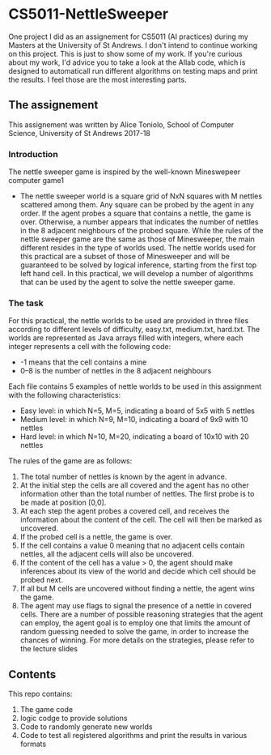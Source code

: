 # CS5011-NettleSweeper
One project I did as an assignement for CS5011 (AI practices) during my Masters at the University of St Andrews. I don't intend to continue working on this project. This is just to show some of my work. If you're curious about my work, I'd advice you to take a look at the AIlab code, which is designed to automaticall run different algorithms on testing maps and print the results. I feel those are the most interesting parts. 
 
 ## The assignement
 This assignement was written by Alice Toniolo, School of Computer Science, University of St Andrews 2017-18
 
### Introduction
The nettle sweeper game is inspired by the well-known Mineswepeer computer game1
* The nettle sweeper world is a square grid of NxN squares with M nettles scattered among them.
Any square can be probed by the agent in any order. If the agent probes a square that
contains a nettle, the game is over. Otherwise, a number appears that indicates the number
of nettles in the 8 adjacent neighbours of the probed square. While the rules of the nettle
sweeper game are the same as those of Minesweeper, the main different resides in the type of
worlds used. The nettle worlds used for this practical are a subset of those of Minesweeper
and will be guaranteed to be solved by logical inference, starting from the first top left hand
cell. In this practical, we will develop a number of algorithms that can be used by the agent
to solve the nettle sweeper game.

### The task
For this practical, the nettle worlds to be used are provided in three files according to
different levels of difficulty, easy.txt, medium.txt, hard.txt. The worlds are represented as
Java arrays filled with integers, where each integer represents a cell with the following code:
* -1 means that the cell contains a mine
* 0–8 is the number of nettles in the 8 adjacent neighbours

Each file contains 5 examples of nettle worlds to be used in this assignment with the following
characteristics:
* Easy level: in which N=5, M=5, indicating a board of 5x5 with 5 nettles
* Medium level: in which N=9, M=10, indicating a board of 9x9 with 10 nettles
* Hard level: in which N=10, M=20, indicating a board of 10x10 with 20 nettles

The rules of the game are as follows:
1. The total number of nettles is known by the agent in advance.
2. At the initial step the cells are all covered and the agent has no other information
other than the total number of nettles. The first probe is to be made at position [0,0].
3. At each step the agent probes a covered cell, and receives the information about the
content of the cell. The cell will then be marked as uncovered.
4. If the probed cell is a nettle, the game is over.
5. If the cell contains a value 0 meaning that no adjacent cells contain nettles, all the
adjacent cells will also be uncovered.
6. If the content of the cell has a value > 0, the agent should make inferences about its
view of the world and decide which cell should be probed next.
7. If all but M cells are uncovered without finding a nettle, the agent wins the game.
8. The agent may use flags to signal the presence of a nettle in covered cells.
There are a number of possible reasoning strategies that the agent can employ, the agent
goal is to employ one that limits the amount of random guessing needed to solve the game,
in order to increase the chances of winning. For more details on the strategies, please refer
to the lecture slides

## Contents
This repo contains:
1. The game code
2. logic codge to provide solutions
3. Code to randomly generate new worlds
4. Code to test all registered algorithms and print the results in various formats


